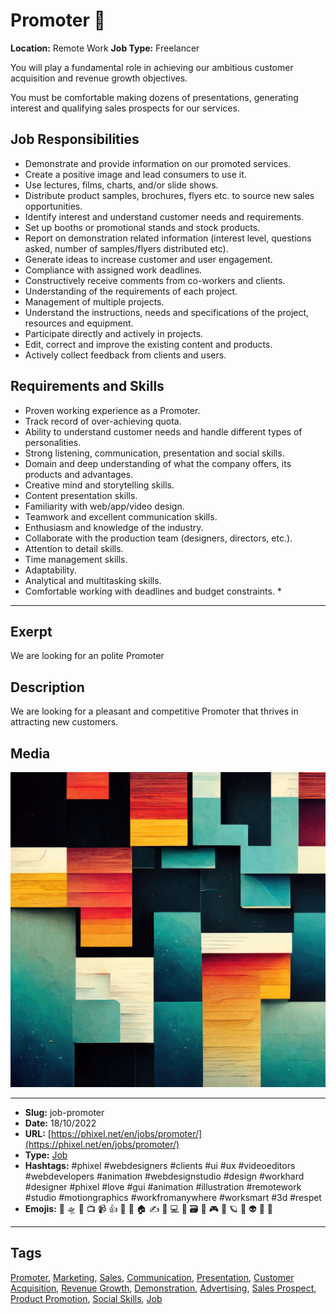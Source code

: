 # Promoter 💪
**Location:** Remote Work
**Job Type:** Freelancer

You will play a fundamental role in achieving our ambitious customer acquisition and revenue growth objectives.

You must be comfortable making dozens of presentations, generating interest and qualifying sales prospects for our services.
## Job Responsibilities
- Demonstrate and provide information on our promoted services.
- Create a positive image and lead consumers to use it.
- Use lectures, films, charts, and/or slide shows.
- Distribute product samples, brochures, flyers etc. to source new sales opportunities.
- Identify interest and understand customer needs and requirements.
- Set up booths or promotional stands and stock products.
- Report on demonstration related information (interest level, questions asked, number of samples/flyers distributed etc).
- Generate ideas to increase customer and user engagement.
- Compliance with assigned work deadlines.
- Constructively receive comments from co-workers and clients.
- Understanding of the requirements of each project.
- Management of multiple projects.
- Understand the instructions, needs and specifications of the project, resources and equipment.
- Participate directly and actively in projects.
- Edit, correct and improve the existing content and products.
- Actively collect feedback from clients and users.

## Requirements and Skills

- Proven working experience as a Promoter.
- Track record of over-achieving quota.
- Ability to understand customer needs and handle different types of personalities.
- Strong listening, communication, presentation and social skills.
- Domain and deep understanding of what the company offers, its products and advantages.
- Creative mind and storytelling skills.
- Content presentation skills.
- Familiarity with web/app/video design.
- Teamwork and excellent communication skills.
- Enthusiasm and knowledge of the industry.
- Collaborate with the production team (designers, directors, etc.).
- Attention to detail skills.
- Time management skills.
- Adaptability.
- Analytical and multitasking skills.
- Comfortable working with deadlines and budget constraints. *
------------
## Exerpt
We are looking for an polite Promoter
## Description
We are looking for a pleasant and competitive Promoter that thrives in attracting new customers.
## Media
<img src="media/3c2c825b/job-promoter.jpg">

------------
- **Slug:** job-promoter
- **Date:** 18/10/2022
- **URL:** [https://phixel.net/en/jobs/promoter/](https://phixel.net/en/jobs/promoter/)
- **Type:** [Job](#job)
- **Hashtags:** #phixel #webdesigners #clients #ui #ux #videoeditors #webdevelopers #animation #webdesignstudio #design #workhard #designer #phixel #love #gui #animation #illustration #remotework #studio #motiongraphics #workfromanywhere #worksmart #3d #respet
- **Emojis:** 🎨 🛸 📼 📺 📹 👍 🔗 📝 🏠 ✍️ 👨 💻 👑 🗃 👾 🎮 📲 🪐 🌟 👽 🚀 🌌

------------
## Tags
[Promoter](#promoter), [Marketing](#marketing), [Sales](#sales), [Communication](#communication), [Presentation](#presentation), [Customer Acquisition](#customer-acquisition), [Revenue Growth](#revenue-growth), [Demonstration](#demonstration), [Advertising](#advertising), [Sales Prospect](#sales-prospect), [Product Promotion](#product-promotion), [Social Skills](#social-skills), [Job](#job)
